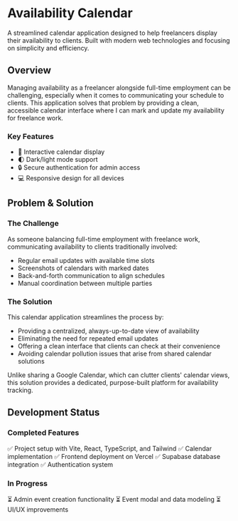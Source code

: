 # Availability Calendar

A streamlined calendar application designed to help freelancers display their availability to clients. Built with modern web technologies and focusing on simplicity and efficiency.

## Overview

Managing availability as a freelancer alongside full-time employment can be challenging, especially when it comes to communicating your schedule to clients. This application solves that problem by providing a clean, accessible calendar interface where I can mark and update my availability for freelance work.

### Key Features

- 📅 Interactive calendar display
- 🌓 Dark/light mode support
- 🔒 Secure authentication for admin access
- 💻 Responsive design for all devices

## Problem & Solution

### The Challenge

As someone balancing full-time employment with freelance work, communicating availability to clients traditionally involved:

- Regular email updates with available time slots
- Screenshots of calendars with marked dates
- Back-and-forth communication to align schedules
- Manual coordination between multiple parties

### The Solution

This calendar application streamlines the process by:

- Providing a centralized, always-up-to-date view of availability
- Eliminating the need for repeated email updates
- Offering a clean interface that clients can check at their convenience
- Avoiding calendar pollution issues that arise from shared calendar solutions

Unlike sharing a Google Calendar, which can clutter clients' calendar views, this solution provides a dedicated, purpose-built platform for availability tracking.

## Development Status

### Completed Features

✅ Project setup with Vite, React, TypeScript, and Tailwind
✅ Calendar implementation
✅ Frontend deployment on Vercel
✅ Supabase database integration
✅ Authentication system

### In Progress

⏳ Admin event creation functionality
⏳ Event modal and data modeling
⏳ UI/UX improvements
